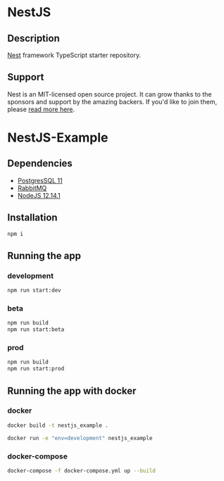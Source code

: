 # NestJS

## Description

[Nest](https://github.com/nestjs/nest) framework TypeScript starter repository.

## Support

Nest is an MIT-licensed open source project. It can grow thanks to the sponsors and support by the amazing backers. If you'd like to join them, please [read more here](https://docs.nestjs.com/support).

# NestJS-Example

## Dependencies

* [PostgresSQL 11](https://computingforgeeks.com/install-postgresql-11-on-ubuntu-18-04-ubuntu-16-04/)
* [RabbitMQ](https://computingforgeeks.com/how-to-install-latest-rabbitmq-server-on-ubuntu-18-04-lts/)
* [NodeJS 12.14.1](https://www.ubuntuupdates.org/ppa/nodejs_12.x?dist=bionic)

## Installation

```bash
npm i
```

## Running the app

### development

```bash
npm run start:dev
```

### beta

```bash
npm run build
npm run start:beta
```

### prod

```bash
npm run build
npm run start:prod
```

## Running the app with docker

### docker

```bash
docker build -t nestjs_example .

docker run -e "env=development" nestjs_example
```

### docker-compose

```bash
docker-compose -f docker-compose.yml up --build
```